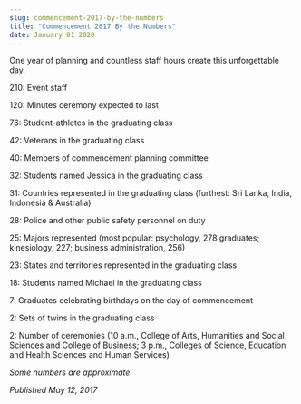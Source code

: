 ```yaml
---
slug: commencement-2017-by-the-numbers
title: "Commencement 2017 By the Numbers"
date: January 01 2020
---
```


<p>One year of planning and countless staff hours create this unforgettable day.</p><p>210: Event staff</p><p>120: Minutes ceremony expected to last</p><p>76: Student-athletes in the graduating class</p><p>42: Veterans in the graduating class</p><p>40: Members of commencement planning committee</p><p>32: Students named Jessica in the graduating class</p><p>31: Countries represented in the graduating class (furthest: Sri Lanka, India, Indonesia &amp; Australia)</p><p>28: Police and other public safety personnel on duty</p><p>25: Majors represented (most popular: psychology, 278 graduates; kinesiology, 227; business administration, 256)</p><p>23: States and territories represented in the graduating class</p><p>18: Students named Michael in the graduating class</p><p>7: Graduates celebrating birthdays on the day of commencement</p><p>2: Sets of twins in the graduating class</p><p>2: Number of ceremonies (10 a.m., College of Arts, Humanities and Social Sciences and College of Business; 3 p.m., Colleges of Science, Education and Health Sciences and Human Services)</p><p><em>Some numbers are approximate</em></p><p><em>Published May 12, 2017</em></p>
